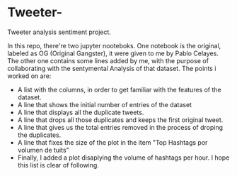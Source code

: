 # Tweeter-
Tweeter analysis sentiment project.

In this repo, there're two jupyter nooteboks. One notebook is the original, labeled as OG (Original Gangster), it were given to me by Pablo Celayes. The other one contains some lines added by me, with the purpose of collaborating with the sentymental Analysis of that dataset. The points i worked on are:
- A list with the columns, in order to get familiar with the features of the dataset.
- A line that shows the initial number of entries of the dataset
- A line that displays all the duplicate tweets.
- A line that drops all those duplicates and keeps the first original tweet.
- A line that gives us the total entries removed in the process of droping the duplicates.
- A line that fixes the size of the plot in the item "Top Hashtags por volumen de tuits"
- Finally, I added a plot disaplying the volume of hashtags per hour.
I hope this list is clear of following. 
